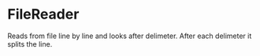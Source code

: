 # FileReader

Reads from file line by line and looks after delimeter.
After each delimeter it splits the line.
